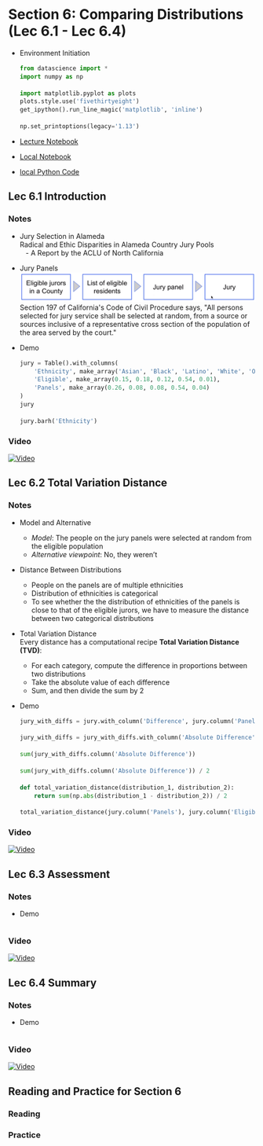# Section 6: Comparing Distributions (Lec 6.1 - Lec 6.4)

+ Environment Initiation
    ```python
    from datascience import *
    import numpy as np

    import matplotlib.pyplot as plots
    plots.style.use('fivethirtyeight')
    get_ipython().run_line_magic('matplotlib', 'inline')

    np.set_printoptions(legacy='1.13')
    ```

+ [Lecture Notebook](https://hub.data8x.berkeley.edu/hub/user/59d217c894d11dbd21d2d37ef6ae9675/git-sync?repo=git://reposync/materials-x18&subPath=lec/x18/2/lec6.ipynb)
+ [Local Notebook](./notebooks/lec6.ipynb)
+ [local Python Code](./notebooks/lec6.py)

## Lec 6.1 Introduction

### Notes

+ Jury Selection in Alameda  <br/>
    Radical and Ethic Disparities in Alameda Country Jury Pools <br/>
    &nbsp;&nbsp; - A Report  by the ACLU of North California

+ Jury Panels
    <br/><img src="./diagrams/juryFlow.png" alt="Jury Selection Flow" width="600"><br/>
    Section 197 of California's Code of Civil Procedure says, "All persons selected for jury service shall be selected at random, from a source or sources inclusive of a representative cross section of the population of the area served by the court."

+ Demo
    ```python
    jury = Table().with_columns(
        'Ethnicity', make_array('Asian', 'Black', 'Latino', 'White', 'Other'),
        'Eligible', make_array(0.15, 0.18, 0.12, 0.54, 0.01),
        'Panels', make_array(0.26, 0.08, 0.08, 0.54, 0.04)
    )
    jury

    jury.barh('Ethnicity')
    ```

### Video

<a href="https://edx-video.net/BERD82FD2018-V001700_DTH.mp4" alt="Introduction" target="_blank">
  <img src="http://files.softicons.com/download/system-icons/windows-8-metro-invert-icons-by-dakirby309/png/64x64/Folders%20&%20OS/My%20Videos.png" alt="Video" width="60px"> 
</a>


## Lec 6.2 Total Variation Distance

### Notes

+ Model and Alternative
    + _Model_: The people on the jury panels were selected at random from the eligible population
    + _Alternative viewpoint_: No, they weren’t

+ Distance Between Distributions
    + People on the panels are of multiple ethnicities
    + Distribution of ethnicities is categorical
    + To see whether the the distribution of ethnicities of the panels is close to that of the eligible jurors, we have to measure the distance between two categorical distributions
    
+ Total Variation Distance <br/>
    Every distance has a computational recipe __Total Variation Distance (TVD)__:
    + For each category, compute the difference in proportions between two distributions
    + Take the absolute value of each difference
    + Sum, and then divide the sum by 2

+ Demo
    ```python
    jury_with_diffs = jury.with_column('Difference', jury.column('Panels') - jury.column('Eligible'))

    jury_with_diffs = jury_with_diffs.with_column('Absolute Difference', np.abs(jury_with_diffs.column('Difference')))

    sum(jury_with_diffs.column('Absolute Difference'))

    sum(jury_with_diffs.column('Absolute Difference')) / 2

    def total_variation_distance(distribution_1, distribution_2):
        return sum(np.abs(distribution_1 - distribution_2)) / 2

    total_variation_distance(jury.column('Panels'), jury.column('Eligible'))
    ```

### Video


<a href="https://edx-video.net/BERD82FD2018-V001800_DTH.mp4" alt="Total Variation Distance" target="_blank">
  <img src="http://files.softicons.com/download/system-icons/windows-8-metro-invert-icons-by-dakirby309/png/64x64/Folders%20&%20OS/My%20Videos.png" alt="Video" width="60px"> 
</a>


## Lec 6.3 Assessment

### Notes

+ Demo
    ```python

    ```

### Video


<a href="https://edx-video.net/BERD82FD2018-V001900_DTH.mp4" alt="Assessment" target="_blank">
  <img src="http://files.softicons.com/download/system-icons/windows-8-metro-invert-icons-by-dakirby309/png/64x64/Folders%20&%20OS/My%20Videos.png" alt="Video" width="60px"> 
</a>


## Lec 6.4 Summary

### Notes

+ Demo
    ```python

    ```

### Video


<a href="https://edx-video.net/BERD82FD2018-V001600_DTH.mp4" alt="Summary" target="_blank">
  <img src="http://files.softicons.com/download/system-icons/windows-8-metro-invert-icons-by-dakirby309/png/64x64/Folders%20&%20OS/My%20Videos.png" alt="Video" width="60px"> 
</a>


## Reading and Practice for Section 6

### Reading



### Practice



